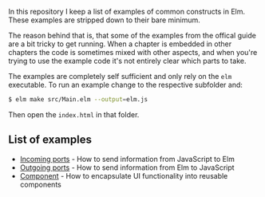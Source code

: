 In this repository I keep a list of examples of common constructs
in Elm. These examples are stripped down to their bare minimum.

The reason behind that is, that some of the examples from the offical
guide are a bit tricky to get running.
When a chapter is embedded in other chapters the code is sometimes mixed
with other aspects, and when you're trying to use the example code it's 
not entirely clear which parts to take.

The examples are completely self sufficient and only rely on the `elm` executable.
To run an example change to the respective subfolder and:

```bash
$ elm make src/Main.elm --output=elm.js
```

Then open the `index.html` in that folder.

## List of examples ##

  * [Incoming ports](port_incoming) - How to send information from JavaScript to Elm
  * [Outgoing ports](port_outgoing) - How to send information from Elm to JavaScript
  * [Component](component) - How to encapsulate UI functionality into reusable components
